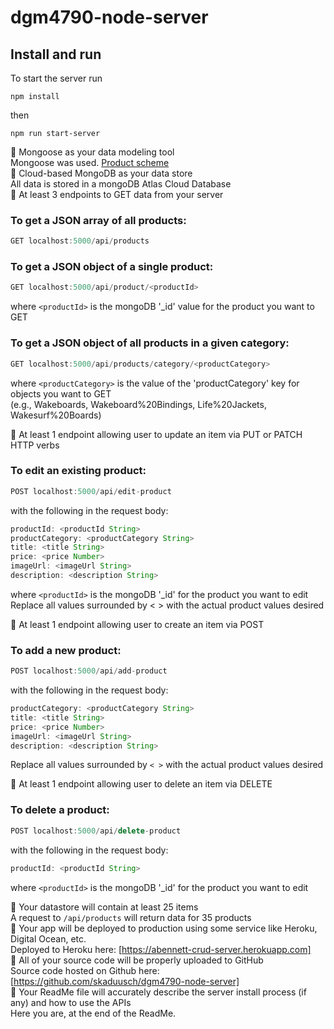 # dgm4790-node-server

## Install and run
To start the server run
```shell
npm install
```
then
```shell
npm run start-server
```

:small_blue_diamond: Mongoose as your data modeling tool  
   Mongoose was used. [Product scheme](https://github.com/skaduusch/dgm4790-node-server/blob/master/models/product.js)  
:small_blue_diamond: Cloud-based MongoDB as your data store  
   All data is stored in a mongoDB Atlas Cloud Database  
:small_blue_diamond: At least 3 endpoints to GET data from your server  
### To get a JSON array of all products:  
```javascript
GET localhost:5000/api/products
```  
### To get a JSON object of a single product:  
```javascript
GET localhost:5000/api/product/<productId>
```  
where `<productId>` is the mongoDB '_id' value for the product you want to GET  
### To get a JSON object of all products in a given category:  
```javascript
GET localhost:5000/api/products/category/<productCategory>
```  
where `<productCategory>` is the value of the 'productCategory' key for objects you want to GET  
(e.g., Wakeboards, Wakeboard%20Bindings, Life%20Jackets, Wakesurf%20Boards)

:small_blue_diamond: At least 1 endpoint allowing user to update an item via PUT or PATCH HTTP verbs  
### To edit an existing product:  
```javascript
POST localhost:5000/api/edit-product
```  
with the following in the request body:  
```javascript
productId: <productId String>
productCategory: <productCategory String>
title: <title String>
price: <price Number>
imageUrl: <imageUrl String>
description: <description String>
```  
where `<productId>` is the mongoDB '_id' for the product you want to edit  
Replace all values surrounded by < > with the actual product values desired

:small_blue_diamond: At least 1 endpoint allowing user to create an item via POST  
### To add a new product:  
```javascript
POST localhost:5000/api/add-product
```  
with the following in the request body:  
```javascript
productCategory: <productCategory String>
title: <title String>
price: <price Number>
imageUrl: <imageUrl String>
description: <description String>
```  
Replace all values surrounded by `< >` with the actual product values desired

:small_blue_diamond: At least 1 endpoint allowing user to delete an item via DELETE  
### To delete a product:  
```javascript
POST localhost:5000/api/delete-product
```  
with the following in the request body:  
```javascript
productId: <productId String>
```  
where `<productId>` is the mongoDB '_id' for the product you want to edit  

:small_blue_diamond: Your datastore will contain at least 25 items  
   A request to `/api/products` will return data for 35 products  
:small_blue_diamond: Your app will be deployed to production using some service like Heroku, Digital Ocean, etc.  
   Deployed to Heroku here: [https://abennett-crud-server.herokuapp.com]  
:small_blue_diamond: All of your source code will be properly uploaded to GitHub  
   Source code hosted on Github here: [https://github.com/skaduusch/dgm4790-node-server]  
:small_blue_diamond: Your ReadMe file will accurately describe the server install process (if any) and how to use the APIs  
   Here you are, at the end of the ReadMe.
